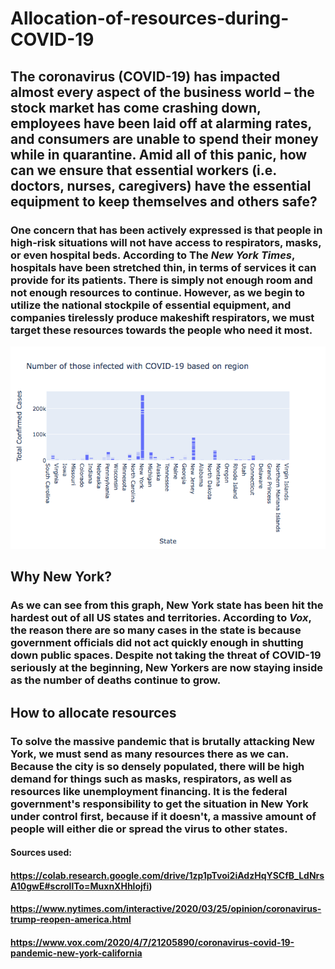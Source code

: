 # Allocation-of-resources-during-COVID-19
## The coronavirus (COVID-19) has impacted almost every aspect of the business world – the stock market has come crashing down, employees have been laid off at alarming rates, and consumers are unable to spend their money while in quarantine. Amid all of this panic, how can we ensure that essential workers (i.e. doctors, nurses, caregivers) have the essential equipment to keep themselves and others safe?
### One concern that has been actively expressed is that people in high-risk situations will not have access to respirators, masks, or even hospital beds. According to The _New York Times_, hospitals have been stretched thin, in terms of services it can provide for its patients. There is simply not enough room and not enough resources to continue. However, as we begin to utilize the national stockpile of essential equipment, and companies tirelessly produce makeshift respirators, we must target these resources towards the people who need it most.
![](https://github.com/katherinewilner/Allocation-of-resources-during-COVID-19/blob/master/Unknown-3.png)
## Why New York?
### As we can see from this graph, New York state has been hit the hardest out of all US states and territories. According to _Vox_, the reason there are so many cases in the state is because government officials did not act quickly enough in shutting down public spaces. Despite not taking the threat of COVID-19 seriously at the beginning, New Yorkers are now staying inside as the number of deaths continue to grow.

## How to allocate resources
### To solve the massive pandemic that is brutally attacking New York, we must send as many resources there as we can. Because the city is so densely populated, there will be high demand for things such as masks, respirators, as well as resources like unemployment financing. It is the federal government's responsibility to get the situation in New York under control first, because if it doesn't, a massive amount of people will either die or spread the virus to other states.


#### Sources used:

#### https://colab.research.google.com/drive/1zp1pTvoi2iAdzHqYSCfB_LdNrsA10gwE#scrollTo=MuxnXHhlojfi)
#### https://www.nytimes.com/interactive/2020/03/25/opinion/coronavirus-trump-reopen-america.html
#### https://www.vox.com/2020/4/7/21205890/coronavirus-covid-19-pandemic-new-york-california
